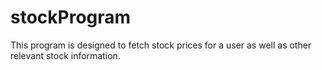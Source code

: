 # stockProgram
This program is designed to fetch stock prices for a user as well as other relevant stock information. 
